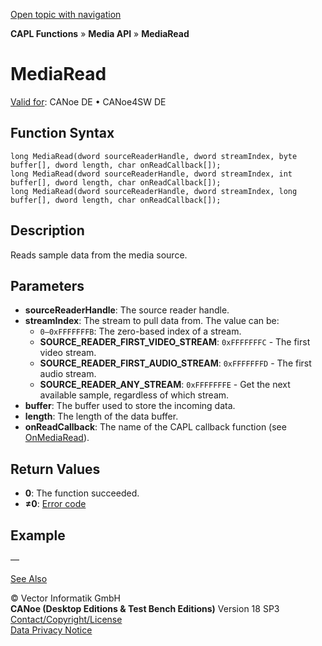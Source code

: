 [Open topic with navigation](../../../../../CANoeDEFamily.htm#Topics/CAPLFunctions/Media/Functions/CAPLfunctionMediaRead.md)

**CAPL Functions** » **Media API** » **MediaRead**

# MediaRead

[Valid for](../../../Shared/FeatureAvailability.md): CANoe DE • CANoe4SW DE

## Function Syntax

```plaintext
long MediaRead(dword sourceReaderHandle, dword streamIndex, byte buffer[], dword length, char onReadCallback[]);
long MediaRead(dword sourceReaderHandle, dword streamIndex, int buffer[], dword length, char onReadCallback[]);
long MediaRead(dword sourceReaderHandle, dword streamIndex, long buffer[], dword length, char onReadCallback[]);
```

## Description

Reads sample data from the media source.

## Parameters

- **sourceReaderHandle**: The source reader handle.
- **streamIndex**: The stream to pull data from. The value can be:
  - `0–0xFFFFFFFB`: The zero-based index of a stream.
  - **SOURCE_READER_FIRST_VIDEO_STREAM**: `0xFFFFFFFC` - The first video stream.
  - **SOURCE_READER_FIRST_AUDIO_STREAM**: `0xFFFFFFFD` - The first audio stream.
  - **SOURCE_READER_ANY_STREAM**: `0xFFFFFFFE` - Get the next available sample, regardless of which stream.
- **buffer**: The buffer used to store the incoming data.
- **length**: The length of the data buffer.
- **onReadCallback**: The name of the CAPL callback function (see [OnMediaRead](../EventProcedures/CAPLfunctionOnMediaRead.md)).

## Return Values

- **0**: The function succeeded.
- **≠0**: [Error code](../CAPLfunctionsMediaErrorCodes.md)

## Example

—

[See Also](javascript:void(0);)

© Vector Informatik GmbH  
**CANoe (Desktop Editions & Test Bench Editions)** Version 18 SP3  
[Contact/Copyright/License](../../../Shared/ContactCopyrightLicense.md)  
[Data Privacy Notice](https://www.vector.com/int/en/company/get-info/privacy-policy/)
